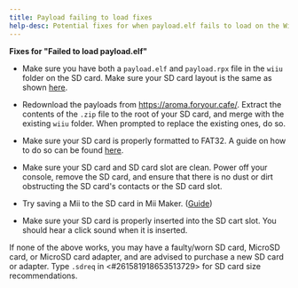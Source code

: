 ```yaml
---
title: Payload failing to load fixes
help-desc: Potential fixes for when payload.elf fails to load on the Wii U
---
```


**Fixes for "Failed to load payload.elf"**

- Make sure you have both a `payload.elf` and `payload.rpx` file in the `wiiu` folder on the SD card. Make sure your SD card layout is the same as shown [here](https://wiiu.eiphax.tech/sdlayout).

- Redownload the payloads from https://aroma.foryour.cafe/. Extract the contents of the `.zip` file to the root of your SD card, and merge with the existing `wiiu` folder. When prompted to replace the existing ones, do so.

- Make sure your SD card is properly formatted to FAT32. A guide on how to do so can be found [here](https://wiki.hacks.guide/wiki/Formatting_an_SD_card).

- Make sure your SD card and SD card slot are clean. Power off your console, remove the SD card, and ensure that there is no dust or dirt obstructing the SD card's contacts or the SD card slot.
- Try saving a Mii to the SD card in Mii Maker. ([Guide](https://en-americas-support.nintendo.com/app/answers/detail/a_id/1722/~/how-to-save-a-mii-as-a-photo))
- Make sure your SD card is properly inserted into the SD cart slot. You should hear a click sound when it is inserted.

If none of the above works, you may have a faulty/worn SD card, MicroSD card, or MicroSD card adapter, and are advised to purchase a new SD card or adapter. Type `.sdreq` in <#261581918653513729> for SD card size recommendations. 